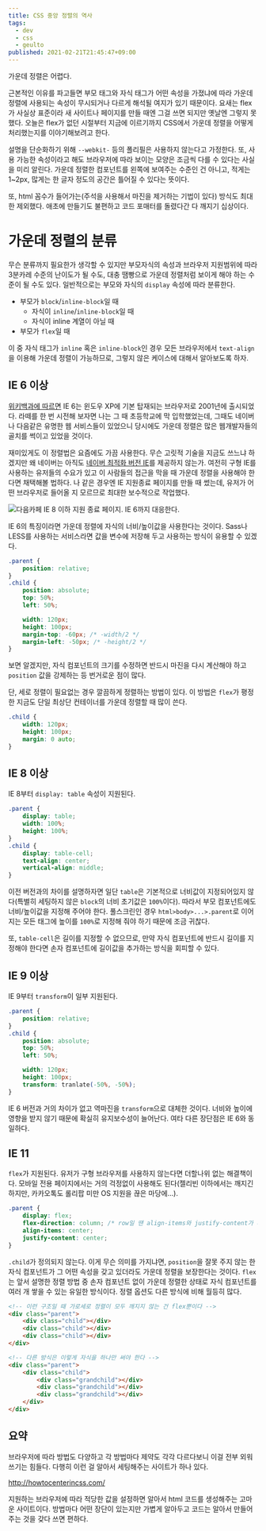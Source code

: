 ```yaml
---
title: CSS 중앙 정렬의 역사
tags:
  - dev
  - css
  - geulto
published: 2021-02-21T21:45:47+09:00
---
```


가운데 정렬은 어렵다.

근본적인 이유를 파고들면 부모 태그와 자식 태그가 어떤 속성을 가졌냐에 따라 가운데 정렬에 사용되는 속성이 무시되거나 다르게 해석될 여지가 있기 때문이다. 요새는 flex가 사실상 표준이라 새 사이트나 페이지를 만들 때엔 그걸 쓰면 되지만 옛날엔 그렇지 못했다. 오늘은 flex가 없던 시절부터 지금에 이르기까지 CSS에서 가운데 정렬을 어떻게 처리했는지를 이야기해보려고 한다.

설명을 단순화하기 위해  `--webkit-` 등의 폴리필은 사용하지 않는다고 가정한다. 또, 사용 가능한 속성이라고 해도 브라우저에 따라 보이는 모양은 조금씩 다를 수 있다는 사실을 미리 알린다. 가운데 정렬한 컴포넌트를 왼쪽에 보여주는 수준인 건 아니고, 적게는 1~2px, 많게는 한 글자 정도의 공간은 틀어질 수 있다는 뜻이다.

또, html 꼼수가 들어가는(주석을 사용해서 마진을 제거하는 기법이 있다) 방식도 최대한 제외했다. 애초에 만들기도 불편하고 코드 포매터를 돌렸다간 다 깨지기 십상이다.

# 가운데 정렬의 분류

무슨 분류까지 필요한가 생각할 수 있지만 부모자식의 속성과 브라우저 지원범위에 따라 3분카레 수준의 난이도가 될 수도, 대충 땜빵으로 가운데 정렬처럼 보이게 해야 하는 수준이 될 수도 있다. 일반적으로는 부모와 자식의 `display` 속성에 따라 분류한다.

- 부모가 `block`/`inline-block`일 때
	- 자식이 `inline`/`inline-block`일 때
	- 자식이 inline 계열이 아닐 때
- 부모가 `flex`일 때

이 중 자식 태그가 `inline` 혹은 `inline-block`인 경우 모든 브라우저에서 `text-align`을 이용해 가운데 정렬이 가능하므로, 그렇지 않은 케이스에 대해서 알아보도록 하자.

## IE 6 이상

[위키백과에 따르면](https://ko.wikipedia.org/wiki/%EC%9D%B8%ED%84%B0%EB%84%B7_%EC%9D%B5%EC%8A%A4%ED%94%8C%EB%A1%9C%EB%9F%AC_6) IE 6는 윈도우 XP에 기본 탑재되는 브라우저로 2001년에 출시되었다. 라떼를 한 번 시전해 보자면 나는 그 때 초등학교에 막 입학했었는데, 그때도 네이버나 다음같은 유명한 웹 서비스들이 있었으니 당시에도 가운데 정렬은 많은 웹개발자들의 골치를 썩이고 있었을 것이다.

재미있게도 이 정렬법은 요즘에도 가끔 사용한다. 무슨 고릿적 기술을 지금도 쓰느냐 하겠지만 왜 네이버는 아직도 [네이버 최적화 버전 IE](https://tools.naver.com/service/internet-explorer/index.nhn)를 제공하지 않는가. 여전히 구형 IE를 사용하는 유저들의 수요가 있고 이 사람들의 접근을 막을 때 가운데 정렬을 사용해야 한다면 채택해볼 법하다. 나 같은 경우엔 IE 지원종료 페이지를 만들 때 썼는데, 유저가 어떤 브라우저로 들어올 지 모르므로 최대한 보수적으로 작업했다.

![다음카페 IE 8 이하 지원 종료 페이지. IE 6까지 대응한다.](./assets/ie-support.png)

IE 6의 특징이라면 가운데 정렬에 자식의 너비/높이값을 사용한다는 것이다. Sass나 LESS를 사용하는 서비스라면 값을 변수에 저장해 두고 사용하는 방식이 유용할 수 있겠다.

```css
.parent {
	position: relative;
}
.child {
	position: absolute;
	top: 50%;
	left: 50%;

	width: 120px;
	height: 100px;
	margin-top: -60px; /* -width/2 */
	margin-left: -50px; /* -height/2 */
}
```

보면 알겠지만, 자식 컴포넌트의 크기를 수정하면 반드시 마진을 다시 계산해야 하고 `position` 값을 강제하는 등 번거로운 점이 많다.

단, 세로 정렬이 필요없는 경우 깔끔하게 정렬하는 방법이 있다. 이 방법은 `flex`가 평정한 지금도 단일 최상단 컨테이너를 가운데 정렬할 때 많이 쓴다.

```css
.child {
	width: 120px;
	height: 100px;
	margin: 0 auto;
}
```

## IE 8 이상

IE 8부터 `display: table` 속성이 지원된다.

```css
.parent {
	display: table;
	width: 100%;
	height: 100%;
}
.child {
	display: table-cell;
	text-align: center;
	vertical-align: middle;
}
```

이전 버전과의 차이를 설명하자면 일단 `table`은 기본적으로 너비값이 지정되어있지 않다(특별히 세팅하지 않은 `block`의 너비 초기값은 `100%`이다). 따라서 부모 컴포넌트에도 너비/높이값을 지정해 주어야 한다. 풀스크린인 경우 `html>body>...>.parent`로 이어지는 모든 태그에 높이를 `100%`로 지정해 줘야 하기 때문에 조금 귀찮다.

또, `table-cell`은 길이를 지정할 수 없으므로, 만약 자식 컴포넌트에 반드시 길이를 지정해야 한다면 손자 컴포넌트에 길이값을 추가하는 방식을 회피할 수 있다.

## IE 9 이상

IE 9부터 `transform`이 일부 지원된다.

```css
.parent {
	position: relative;
}
.child {
	position: absolute;
	top: 50%;
	left: 50%;

	width: 120px;
	height: 100px;
	transform: tranlate(-50%, -50%);
}
```

IE 6 버전과 거의 차이가 없고 역마진을 `transform`으로 대체한 것이다. 너비와 높이에 영향을 받지 않기 때문에 확실히 유지보수성이 늘어난다. 여타 다른 장단점은 IE 6와 동일하다.

## IE 11

`flex`가 지원된다. 유저가 구형 브라우저를 사용하지 않는다면 더할나위 없는 해결책이다. 모바일 전용 페이지에서는 거의 걱정없이 사용해도 된다(젤리빈 이하에서는 깨지긴 하지만, 카카오톡도 롤리팝 미만 OS 지원을 끊은 마당에...).

```css
.parent {
	display: flex;
	flex-direction: column; /* row일 땐 align-items와 justify-content가 바뀜 */
	align-items: center;
	justify-content: center;
}
```

`.child`가 정의되지 않는다. 이게 무슨 의미를 가지냐면, `position`을 잘못 주지 않는 한 자식 컴포넌트가 그 어떤 속성을 갖고 있더라도 가운데 정렬을 보장한다는 것이다. `flex`는 앞서 설명한 정렬 방법 중 손자 컴포넌트 없이 가운데 정렬한 상태로 자식 컴포넌트를 여러 개 쌓을 수 있는 유일한 방식이다. 정렬 옵션도 다른 방식에 비해 월등히 많다.

```html
<!-- 이런 구조일 때 가로세로 정렬이 모두 깨지지 않는 건 flex뿐이다 -->
<div class="parent">
	<div class="child"></div>
	<div class="child"></div>
	<div class="child"></div>
</div>

<!-- 다른 방식은 이렇게 자식을 하나만 써야 한다 -->
<div class="parent">
	<div class="child">
		<div class="grandchild"></div>
		<div class="grandchild"></div>
		<div class="grandchild"></div>
	</div>
</div>
```

## 요약

브라우저에 따라 방법도 다양하고 각 방법마다 제약도 각각 다르다보니 이걸 전부 외워 쓰기는 힘들다. 다행히 이런 걸 알아서 세팅해주는 사이트가 하나 있다.

<http://howtocenterincss.com/>

지원하는 브라우저에 따라 적당한 값을 설정하면 알아서 html 코드를 생성해주는 고마운 사이트이다. 방법마다 어떤 장단이 있는지만 가볍게 알아두고 코드는 알아서 만들어 주는 것을 갖다 쓰면 편하다.
